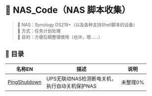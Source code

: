 # 🍦 NAS_Code（NAS 脚本收集）  

> 💾 NAS：Synology DS218+（以及各种支持Shell脚本的设备）  
> 🖖 方式：任务计划处理  
> 🎁 目的：方便后期整理使用（也许，嗯......）  

## 📖 目录  

| 名称EN | 描述 | 说明 |  
|---|---|---| 
| [PingShutdown](./PingShutdown) | UPS无联动NAS检测断电关机，<br>执行自动关机保护NAS | 未整理0% |  